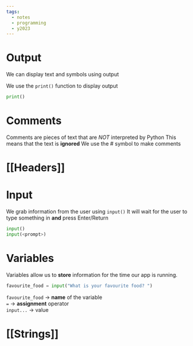 ```yaml
---
tags:
  - notes
  - programming
  - y2023
---
```

# Output
We can display text and symbols using output

We use the `print()` function to display output

```python
print()
```

# Comments
Comments are pieces of text that are *NOT* interpreted by Python
This means that the text is **ignored** 
We use the # symbol to make comments

# [[Headers]]

# Input
We grab information from the user using `input()`
It will wait for the user to type something in **and** press Enter/Return

```python
input()
input(<prompt>)
```

# Variables
Variables allow us to **store** information for the time our app
is running.  

```python
favourite_food = input("What is your favourite food? ")
```

`favourite_food`  -> **name** of the variable  
`=` -> **assignment** operator  
`input...` -> value 
# [[Strings]]
